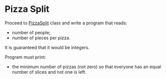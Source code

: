 # Pizza Split

Proceed to [PizzaSplit](src/main/java/com/epam/rd/autotasks/pizzasplit/PizzaSplit.java) class
and write a program that reads: 
- number of people;
- number of pieces per pizza.

It is guaranteed that it would be integers.

Program must print:
- the minimum number of pizzas (not zero) so that everyone has an equal number of slices and not one is left.
 
